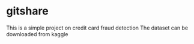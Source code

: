 # gitshare
This is a simple project on credit card fraud detection
The dataset can be downloaded from kaggle
